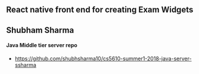 ## React native front end for creating Exam Widgets

## Shubham Sharma

#### Java Middle tier server repo
- https://github.com/shubhsharma10/cs5610-summer1-2018-java-server-ssharma